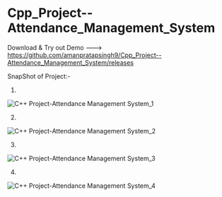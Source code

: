 # Cpp_Project--Attendance_Management_System
Download & Try out Demo --->  https://github.com/amanpratapsingh9/Cpp_Project--Attendance_Management_System/releases

SnapShot of Project:-

1)
![C++ Project-Attendance Management System_1](https://user-images.githubusercontent.com/72128002/128617652-9ea72ab6-612d-4ca0-8fe2-1c8101125c15.jpg)

2)
![C++ Project-Attendance Management System_2](https://user-images.githubusercontent.com/72128002/128617688-083d7b65-c40c-4d3a-8d18-eb626d5a433b.jpg)

3)
![C++ Project-Attendance Management System_3](https://user-images.githubusercontent.com/72128002/128617716-092efba4-ca4e-47aa-96a2-b7c27138d211.jpg)

4)
![C++ Project-Attendance Management System_4](https://user-images.githubusercontent.com/72128002/128617742-52602447-2edd-4278-b7c9-ad1fb23cca07.jpg)
